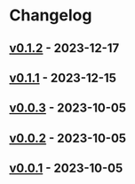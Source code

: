 # Changelog

## [v0.1.2](https://github.com/2manymws/mm/compare/v0.1.1...v0.1.2) - 2023-12-17

## [v0.1.1](https://github.com/2manymws/mm/compare/v0.1.0...v0.1.1) - 2023-12-15

## [v0.0.3](https://github.com/k1LoW/mm/compare/v0.0.2...v0.0.3) - 2023-10-05

## [v0.0.2](https://github.com/k1LoW/mm/compare/v0.0.1...v0.0.2) - 2023-10-05

## [v0.0.1](https://github.com/k1LoW/mm/commits/v0.0.1) - 2023-10-05
